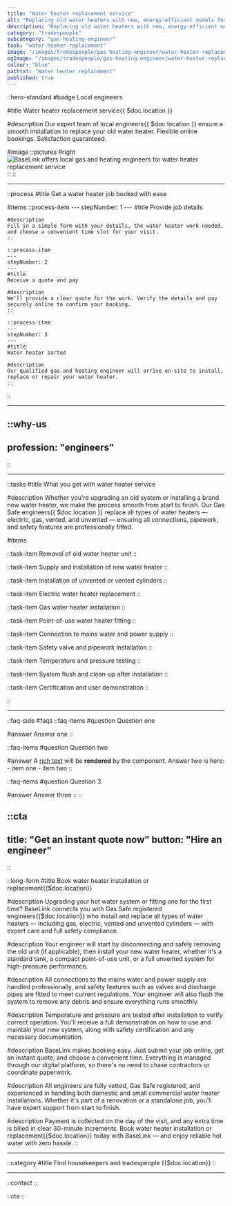 ```yaml
---
title: "Water heater replacement service"
alt: "Replacing old water heaters with new, energy-efficient models for reliable hot water"
description: "Replacing old water heaters with new, energy-efficient models for reliable hot water"
category: "tradespeople"
subcategory: "gas-heating-engineer"
task: "water-heater-replacement"
image: "/images/tradespeople/gas-heating-engineer/water-heater-replacement.webp"
ogImage: "/images/tradespeople/gas-heating-engineer/water-heater-replacement.webp"
colour: "blue"
pathtxt: "Water heater replacement"
published: true
---
```


::hero-standard
#badge
Local engineers

#title
Water heater replacement service{{ $doc.location }}

#description
Our expert team of local engineers{{ $doc.location }} ensure a smooth installation to replace your old water heater. Flexible online bookings. Satisfaction guaranteed.

#image
    ::pictures
    #right
    ![BaseLink offers local gas and heating engineers for water heater replacement service](/images/tradespeople/gas-heating-engineer/water-heater-replacement.webp)
    ::
::

---

::process
#title
Get a water heater job booked with ease

#items
    ::process-item
    ---
    stepNumber: 1
    ---
    #title
    Provide job details

    #description
    Fill in a simple form with your details, the water heater work needed, and choose a convenient time slot for your visit.
    ::
    
    ::process-item
    ---
    stepNumber: 2
    ---
    #title
    Receive a quote and pay

    #description
    We'll provide a clear quote for the work. Verify the details and pay securely online to confirm your booking.
    ::

    ::process-item
    ---
    stepNumber: 3
    ---
    #title
    Water heater sorted

    #description
    Our qualified gas and heating engineer will arrive on-site to install, replace or repair your water heater.
    ::
::

---

::why-us
---
profession: "engineers"
---
::

---

::tasks
#title
What you get with water heater service

#description
Whether you're upgrading an old system or installing a brand new water heater, we make the process smooth from start to finish. Our Gas Safe engineers{{ $doc.location }} replace all types of water heaters — electric, gas, vented, and unvented — ensuring all connections, pipework, and safety features are professionally fitted.

#items

  ::task-item
  Removal of old water heater unit
  ::

  ::task-item
  Supply and installation of new water heater
  ::

  ::task-item
  Installation of unvented or vented cylinders
  ::

  ::task-item
  Electric water heater replacement
  ::

  ::task-item
  Gas water heater installation
  ::

  ::task-item
  Point-of-use water heater fitting
  ::

  ::task-item
  Connection to mains water and power supply
  ::

  ::task-item
  Safety valve and pipework installation
  ::

  ::task-item
  Temperature and pressure testing
  ::

  ::task-item
  System flush and clean-up after installation
  ::

  ::task-item
  Certification and user demonstration
  ::

::

---

::faq-side
#faqs
  ::faq-items
  #question
  Question one

  #answer
  Answer one
  ::

  ::faq-items
  #question
  Question two

  #answer
  A [rich text](/services/commercial-cleaning) will be **rendered** by the component.
  Answer two is here:
    - item one
    - item two
  ::

  ::faq-items
  #question
  Question 3

  #answer
  Answer three
  ::
::

::cta
---
title: "Get an instant quote now"
button: "Hire an engineer"
---
::

::long-form
#title
Book water heater installation or replacement{{$doc.location}}

#description
Upgrading your hot water system or fitting one for the first time? BaseLink connects you with Gas Safe registered engineers{{$doc.location}} who install and replace all types of water heaters — including gas, electric, vented and unvented cylinders — with expert care and full safety compliance.

#description
Your engineer will start by disconnecting and safely removing the old unit (if applicable), then install your new water heater, whether it's a standard tank, a compact point-of-use unit, or a full unvented system for high-pressure performance.

#description
All connections to the mains water and power supply are handled professionally, and safety features such as valves and discharge pipes are fitted to meet current regulations. Your engineer will also flush the system to remove any debris and ensure everything runs smoothly.

#description
Temperature and pressure are tested after installation to verify correct operation. You'll receive a full demonstration on how to use and maintain your new system, along with safety certification and any necessary documentation.

#description
BaseLink makes booking easy. Just submit your job online, get an instant quote, and choose a convenient time. Everything is managed through our digital platform, so there's no need to chase contractors or coordinate paperwork.

#description
All engineers are fully vetted, Gas Safe registered, and experienced in handling both domestic and small commercial water heater installations. Whether it's part of a renovation or a standalone job, you'll have expert support from start to finish.

#description
Payment is collected on the day of the visit, and any extra time is billed in clear 30-minute increments. Book water heater installation or replacement{{$doc.location}} today with BaseLink — and enjoy reliable hot water with zero hassle.
::

---

::category
#title
Find housekeepers and tradespeople {{$doc.location}}
::

---

::contact
::

::cta
::